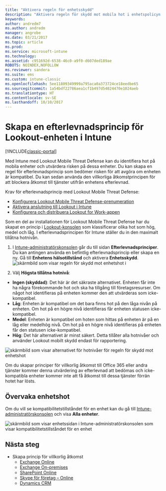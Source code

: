 ```yaml
---
title: "Aktivera regeln för enhetsskydd"
description: "Aktivera regeln för skydd mot mobila hot i enhetspolicyn för efterlevnad."
keywords: 
author: andredm7
ms.author: andredm
manager: angrobe
ms.date: 03/21/2017
ms.topic: article
ms.prod: 
ms.service: microsoft-intune
ms.technology: 
ms.assetid: c951692d-6538-46c0-a9f0-d607ded189ae
ROBOTS: NOINDEX,NOFOLLOW
ms.reviewer: sandera
ms.suite: ems
ms.custom: intune-classic
ms.openlocfilehash: 5ee11809349999a795aca0a373724ce18eedbe65
ms.sourcegitcommit: 1a54bdf22786aea1cf1b497d54024470e1024aeb
ms.translationtype: HT
ms.contentlocale: sv-SE
ms.lasthandoff: 10/10/2017
---
```

# <a name="create-lookout-device-compliance-policy-in-intune"></a>Skapa en efterlevnadsprincip för Lookout-enheten i Intune

[!INCLUDE[classic-portal](../includes/classic-portal.md)]

Med Intune med Lookout Mobile Threat Defense kan du identifiera hot på mobila enheter och utvärdera risken på dessa enheter. Du kan skapa en regel för efterlevnadsprincip som bedömer risken för att avgöra om enheten är kompatibel. Du kan sedan använda den villkorliga åtkomstprincipen för att blockera åtkomst till tjänster utifrån enhetens efterlevnad.

Krav för efterlevnadsprincip med Lookout Mobile Threat Defense:

- [Konfigurera Lookout Mobile Threat Defense-prenumeration](setup-your-lookout-mtd-subscription.md)
- [Aktivera anslutning till Lookout i Intune](enable-lookout-mtd-connection.md)
- [Konfigurera och distribuera Lookout for Work-appen](configure-deploy-lookout-for-work-app.md)

Som en del av installationen för Lookout Mobile Threat Defense har du skapat en princip i [Lookout-konsolen](https://aad.lookout.com) som klassificerar olika hot som hög, medel och låg. I efterlevnadsprincipen för Intune ställer du in den maximalt tillåtna hotnivån.

1. I [Intune-administratörskonsolen](https://manage.microsoft.com) går du till sidan **Efterlevnadsprinciper**. Du kan antingen använda en befintlig efterlevnadsprincip eller skapa en ny. Gå till **Enhetens hälsotillstånd** och aktivera **Enhetsskydd**.
  ![skärmbild som visar regeln för skydd mot enhetshot i ](../media/mtp/mtp-compliance-policy-rule.png)

2. Välj **Högsta tillåtna hotnivå**:
  * **Ingen (skyddad)**: Det här är det säkraste alternativet.  Enheten får inte ha några förekommande hot och ska ha tillgång till företagsresurser.  Om något hot identifieras på enheten kommer den att utvärderas som icke-kompatibel.  
  * **Låg**: Enheten är kompatibel om det bara finns hot på den låga nivån på enheten. Om hot på en högre nivå identifieras får enheten statusen icke-kompatibel.
  * **Medel**: Enheten är kompatibel om hoten som hittas på enheten är på en låg eller medelhög nivå. Om hot på en högre nivå identifieras på enheten får den statusen icke-kompatibel.
  * **Hög**: Det här alternativet är minst säkert. Detta tillåter alla hotnivåer och använder Lookout mobilt skydd endast för rapportering.

![skärmbild som visar alternativet för hotnivåer för regeln för skydd mot enhetshot](../media/mtp/mtp-compliance-policy-setting.png)

Om du skapar principer för villkorlig åtkomst till Office 365 eller andra tjänster kommer denna utvärdering av efterlevnad att bedömas och icke-kompatibla enheter kommer inte att få åtkomst till dessa tjänster förrän hotet har lösts.

## <a name="monitor-device-threats"></a>Övervaka enhetshot
Om du vill se kompatibilitetstillståndet för en enhet kan du gå till [Intune-administratörskonsolen](https://manage.microsoft.com) och visa **Alla enheter**.

![skärmbild som visar enhetssidan i Intune-administratörskonsolen som visar kompatibilitetstillståndet för en enhet](../media/mtp/mtp-device-status-intune-console.png)

## <a name="next-steps"></a>Nästa steg
* Skapa princip för villkorlig åtkomst
  * [Exchange Online](restrict-access-to-exchange-online-with-microsoft-intune.md)
  * [Exchange On-premises](restrict-access-to-exchange-onpremises-with-microsoft-intune.md)
  * [SharePoint Online](restrict-access-to-sharepoint-online-with-microsoft-intune.md)
  * [Skype för företag – Online](restrict-access-to-skype-for-business-online-with-microsoft-intune.md)
  * [Dynamics CRM](restrict-access-to-dynamics-crm-online-with-microsoft-intune.md)
